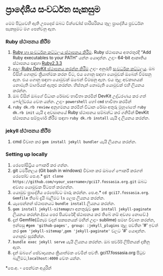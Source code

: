 # ප්‍රාදේශීය සංවර්ධන සැකසුම

මෙම පිටුවෙහි ඇති උපදෙස් ඔබට වින්ඩෝස් පාරිසරිකය තුල ප්‍රාදේශීය ප්‍රවර්ධන සැකසුමට මග පෙන්වනු ඇත.

### Ruby ස්ථාපනය කිරීම 
1. [Ruby හා සංවර්ධන කට්ටලය ස්ථාපනය කිරීම](https://rubyinstaller.org/downloads/). Ruby ස්ථාපනය අතරතුරදී “Add Ruby executables to your PATH” යන්න යොදන්න.
උදා:- 64-bit ආකෘතිය ස්ථාපනය සඳහා [Ruby2.3.3](https://dl.bintray.com/oneclick/rubyinstaller/ruby-2.3.3-i386-mingw32.7z)
2. [අදාල Ruby DevKit ස්ථාපනය කරන්න කිරීම](https://rubyinstaller.org/downloads/) උදා:- අනුරූපී [සංවර්ධක කට්ටලය](https://dl.bintray.com/oneclick/rubyinstaller/DevKit-mingw64-64-4.7.2-20130224-1432-sfx.exe).
ඔබ විසින් ගොනුව ක්‍රියාත්මක කරන විට, එය ගොනු සඳහා යොමුවක් ඔබෙන් විමසනු ඇත. එය ගොනු සඳහා යොමුවක් ඔබෙන් විමසනු ඇත. එය තුළ අවකාශයක් නොමැති මාර්ගයක් ඇතුළු කරන්න. හිස්තැන් නොමැති යොමුවක් එහි ලියනය කරන්න. 
3. ඔබ විසින් ඔබගේ විධාන රේඛාව භාවිතා කරමින් DevKit උද්ධරණය කර ගත් ෆෝල්ඩරය වෙත යන්න. උදා:- `powershell` හෝ `cmd` භාවිතා කරමින් 
4. `ruby dk.rb review` අනුගමනය කරමින් විධාන රේඛා අතුරු මුහුණතේ `ruby dk.rb init` යැයි ද අවසානයේ Ruby ස්ථාපනය සම්බන්ධ කර ගනිමින් DevKit ස්ථාපනය සම්පූර්ණ කිරීම සඳහා `ruby dk.rb install` යැයි ද ලියනය කරන්න.

### jekyll ස්ථාපනය කිරීම
1. cmd විවෘත කර `gem install jekyll bundler` යැයි ලියනය කරන්න.

### Setting up locally
1. රෙපෝසිට්‍රිය ෆොර්ක් කර ගන්න.
2. git ටර්මිනලය (Git bash in windows) විවෘත කර ඔබගේ ෆොර්ක් කරගත් රෙපෝව පෙ.අ.* `git clone https://github.com/<your_username>/gci17.fossasia.org.git` ඔබට අවශ්‍ය යොමුවක පිටපත් කරගන්න.
3. යොමුව ප්‍රාදේශීය රෙපෝවට මාරු කරන්න. පෙ.අ.* `cd gci17.fossasia.org`. `Gemfile` තිබේ දැයි බැලීමට `ls` ලෙස ලියනය කරන්න.
4. යැපෙන්නන් ස්ථාපනයට `bundle install` ලියනය කරන්න.
5. `gem install jekyll-sitemap`හා අනතුරුව `gem install jekyll-paginate` ලියනය කරන්න.(එය පෙර පියවරේදී ස්ථාපනය කර තිබේ නම් අවශ්‍ය නොවේ.)
6. දැන් Gemfile(ඕනෑම වදන් සකසනයක් මඟින් උදා:- sublime) සමඟ විවෘත කරන්න, ඉන්පසු `#gem 'github-pages', group: :jekyll_plugins` තුළ පවතින '#' ඉවත් කර `gem 'jekyll-sitemap'`,`gem 'jekyll-paginate'` වලට '#' යොදන්න. ගොනුව සුරකින්න.
7. `bundle exec jekyll serve` යැයි ලියනය කරන්න. ඔබ සර්වර් ලිපිනයක් දකිනු ඇත.
8.  දැන් ඔබගේ සේවාදායකය ක්‍රියාත්මක වෙමින් පවතී. gci17.fossasia.org පිටුව බැලීමට,`localhost:4000` වෙත යන්න. 

*පෙ.අ. - පෙන්වන  අයුරින් 
